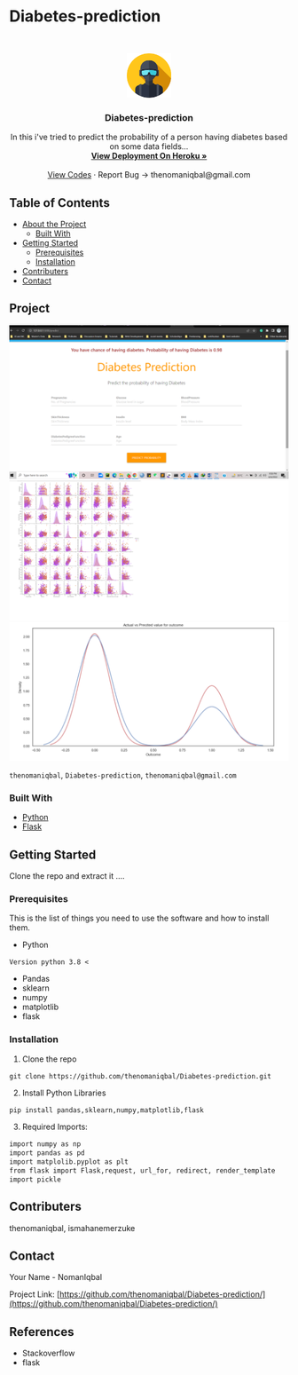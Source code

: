 # Diabetes-prediction

<br />
<p align="center">
  <a href="https://github.com/thenomaniqbal/Diabetes-prediction">
    <img src="images/profile.png" alt="Logo" width="80" height="80">
  </a>

  <h3 align="center">Diabetes-prediction</h3>

  <p align="center">
    In this i've tried to predict the probability of a person having diabetes based on some data fields...
    <br />
    <a href="https://diabetesprediction404.herokuapp.com/"><strong>View Deployment On Heroku »</strong></a>
    <br />
    <br />
    <a href="https://github.com/thenomaniqbal/Diabetes-prediction">View Codes</a>
    ·
    <a>Report Bug -> thenomaniqbal@gmail.com</a>
    
  </p>
</p>



<!-- TABLE OF CONTENTS -->
## Table of Contents

* [About the Project](#about-the-project)
  * [Built With](#built-with)
* [Getting Started](#getting-started)
  * [Prerequisites](#prerequisites)
  * [Installation](#installation)
* [Contributers](#contributers)
* [Contact](#contact)


<!-- ABOUT THE PROJECT -->
## Project

 <a href="https://github.com/thenomaniqbal/Diabetes-prediction/">
    <img src="images/img.png">   <img src="images/img1.png"> <img src="images/img2.png">
  </a>

`thenomaniqbal`, `Diabetes-prediction`,  `thenomaniqbal@gmail.com`


### Built With

* [Python](python)
* [Flask](flask)



<!-- GETTING STARTED -->
## Getting Started

Clone the repo and extract it ....

### Prerequisites

This is the list of things you need to use the software and how to install them.
* Python
```
Version python 3.8 <
```
* Pandas
* sklearn
* numpy
* matplotlib
* flask

### Installation
 
1. Clone the repo
```
git clone https://github.com/thenomaniqbal/Diabetes-prediction.git

```
2. Install Python Libraries
```
pip install pandas,sklearn,numpy,matplotlib,flask

```

3. Required Imports:
```
import numpy as np
import pandas as pd
import matplolib.pyplot as plt
from flask import Flask,request, url_for, redirect, render_template
import pickle
```
## Contributers

thenomaniqbal, ismahanemerzuke

<!-- CONTACT -->
## Contact

Your Name - NomanIqbal

Project Link: [https://github.com/thenomaniqbal/Diabetes-prediction/](https://github.com/thenomaniqbal/Diabetes-prediction/)


## References
* Stackoverflow
* flask
